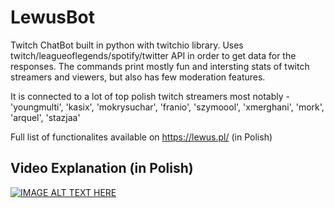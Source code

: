 # LewusBot
Twitch ChatBot built in python with twitchio library. Uses twitch/leagueoflegends/spotify/twitter API in order to get data for the responses. The commands print mostly fun and intersting stats of twitch streamers and viewers, but also has few moderation features.

It is connected to a lot of top polish twitch streamers most notably - 'youngmulti', 'kasix', 'mokrysuchar', 'franio', 'szymoool', 'xmerghani', 'mork', 'arquel', 'stazjaa'

Full list of functionalites available on https://lewus.pl/ (in Polish)

## Video Explanation (in Polish)
[![IMAGE ALT TEXT HERE](https://img.youtube.com/vi/6L7Y8xWZmGU/0.jpg)](https://www.youtube.com/watch?v=6L7Y8xWZmGU)
